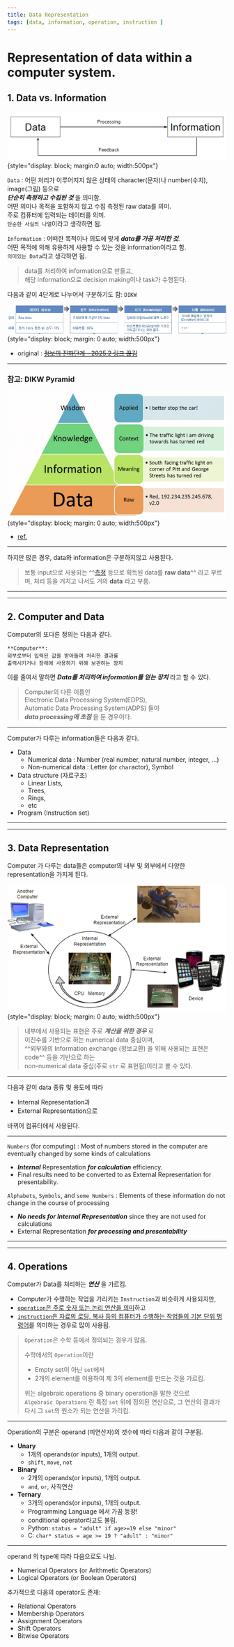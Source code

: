 ```yaml
---
title: Data Representation 
tags: [data, information, operation, instruction ]
---
```

# Representation of data within a computer system.

## 1. Data vs. Information

![](../ch01/img/data_information.png){style="display: block; margin:0 auto; width:500px"}

`Data`
: 어떤 처리가 이루어지지 않은 상태의 character(문자)나 number(수치), image(그림) 등으로  
***단순히 측정하고 수집된 것*** 을 의미함.  
어떤 의미나 목적을 포함하지 않고 수집 측정된 raw data를 의미.  
주로 컴퓨터에 입력되는 데이터를 의미.  
`단순한 사실의 나열`이라고 생각하면 됨.

`Information`
: 어떠한 목적이나 의도에 맞게 ***data를 가공 처리한 것***.  
어떤 목적에 의해 유용하게 사용할 수 있는 것을 information이라고 함.  
`의미있는 Data`라고 생각하면 됨.

> data를 처리하여 information으로 만들고,  
해당 information으로 decision making이나 task가 수행된다.

다음과 같이 4단계로 나누어서 구분하기도 함: `DIKW` 

![](../ch01/img/data_info2.jpg){style="display: block; margin: 0 auto; width:500px"}

* original : [~~정보의 진화단계 - 2025.2 링크 끊김~~](http://egloos.zum.com/yjhyjh/v/39721)

---
### 참고: DIKW Pyramid
![](./img/DIKW_pyramid.png){style="display: block; margin: 0 auto; width:500px"}

* [ref.](https://www.facebook.com/photo?fbid=305573416480146&set=a.302919646745523&locale=ko_KR)

---
하지만 많은 경우, data와 information은 구분하지않고 사용된다. 

>보통 input으로 사용되는 ^^[측정](https://dsaint31.tistory.com/469#%EC%B0%B8%EA%B3%A0%3A%20Measurement(%EC%B8%A1%EC%A0%95)%EC%9D%B4%EB%9E%80%3F-1-4) 등으로 획득된 data를 **raw data**^^ 라고 부르며, 처리 등을 거치고 나서도 거의 **data** 라고 부름.

---

---

## 2. Computer and Data

Computer의 또다른 정의는 다음과 같다.  

    **Computer**:  
    외부로부터 입력된 값을 받아들여 처리한 결과를  
    출력시키거나 장래에 사용하기 위해 보관하는 장치

이를 줄여서 말하면 ***Data를 처리하여 information를 얻는 장치*** 라고 할 수 있다.

> Computer의 다른 이름인  
> Electronic Data Processing System(EDPS),  
> Automatic Data Processing System(ADPS) 들이  
> ***data processing에 초점*** 을 둔 경우이다.

---

Computer가 다루는 information들은 다음과 같다.

* Data
    * Numerical data : Number (real number, natural number, integer, ...)
    * Non-numerical data : Letter (or `char`actor), Symbol
* Data structure (자료구조)
    * Linear Lists, 
    * Trees, 
    * Rings, 
    * etc
* Program (Instruction set)

---

---

## 3. Data Representation

Computer 가 다루는 data들은 computer의 내부 및 외부에서 다양한 representation을 가지게 된다.

![](../ch01/img/data_representation.png){style="display: block; margin: 0 auto; width:500px"}

> 내부에서 사용되는 표현은 주로 ***계산을 위한 경우*** 로  
> 이진수를 기반으로 하는 numerical data 중심이며,  
> ^^외부와의 Information exchange (정보교환) 을 위해 사용되는 표현은 code^^ 등을 기반으로 하는  
> non-numerical data 중심(주로 `str` 로 표현됨)이라고 볼 수 있다.

---

다음과 같이 data 종류 및 용도에 따라 

* Internal Representation과 
* External Representation으로 

바뀌어 컴퓨터에서 사용된다. 

---

`Numbers` (for computing)
: Most of numbers stored in the computer are eventually changed by some kinds of calculations

* ***Internal*** Representation ***for calculation*** efficiency.
* Final results need to be converted to as External Representation for presentability.

`Alphabets`, `Symbols`, and `some Numbers` 
: Elements of these information do not change in the course of processing

* ***No needs for Internal Representation*** since they are not used for calculations
* External Representation ***for processing and presentability***

---

---


## 4. Operations

Computer가 Data를 처리하는 ***연산*** 을 가르킴.

* Computer가 수행하는 작업을 가리키는 `Instruction`과 비슷하게 사용되지만,
* <u>`operation`은 주로 숫자 또는 논리 연산을 의미</u>하고 
* <u>`instruction`은 자료의 로딩, 복사 등의 컴퓨터가 수행하는 작업들의 기본 단위 명령어</u>를 의미하는 경우로 많이 사용됨.

> `Operation`은 수학 등에서 정의되는 경우가 많음.  
>   
> 수학에서의 `Operation`이란  
> 
> * Empty set이 아닌 `set`에서 
> * 2개의 element를 이용하여 제 3의 element를 만드는 것을 가르킴.
>
> 위는 algebraic operations 중 binary operation을 말한 것으로  
> `Algebraic Operations`  란 특정 `set` 위에 정의된 연산으로, 그 연산의 결과가 다시 그 `set`의 원소가 되는 연산을 가리킴.


---

Operation의 구분은 operand (피연산자)의 갯수에 따라 다음과 같이 구분됨.

* **Unary**
    * 1개의 operands(or inputs), 1개의 output.
    * `shift`, `move`, `not`
* **Binary**
    * 2개의 operands(or inputs), 1개의 output.
    * `and`, `or`, 사칙연산
* **Ternary** 
    * 3개의 operands(or inputs), 1개의 output.
    * Programming Language 에서 가끔 등장!
    * conditional operator라고도 불림.
    * Python: `status = "adult" if age>=19 else "minor"`
    * C: `char* status = age >= 19 ? "adult" : "minor"`     

---

operand 의 type에 따라 다음으로도 나뉨.

* Numerical Operators (or Arithmetic Operators)
* Logical Operators (or Boolean Operators)

추가적으로 다음의 operator도 존재:

* Relational Operators
* Membership Operators
* Assignment Operators
* Shift Operators
* Bitwise Operators